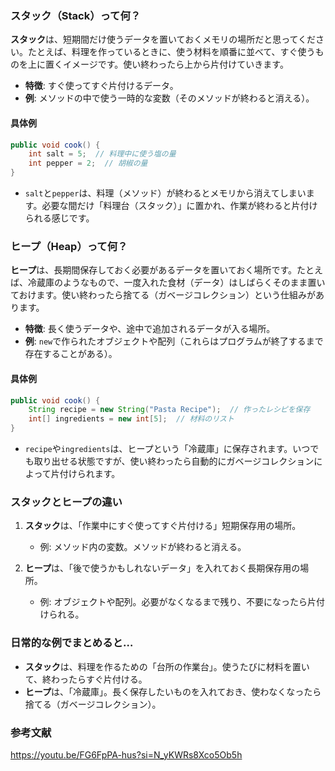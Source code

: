 ### スタック（Stack）って何？
**スタック**は、短期間だけ使うデータを置いておくメモリの場所だと思ってください。たとえば、料理を作っているときに、使う材料を順番に並べて、すぐ使うものを上に置くイメージです。使い終わったら上から片付けていきます。

- **特徴**: すぐ使ってすぐ片付けるデータ。
- **例**: メソッドの中で使う一時的な変数（そのメソッドが終わると消える）。
  
#### 具体例
```java
public void cook() {
    int salt = 5;  // 料理中に使う塩の量
    int pepper = 2;  // 胡椒の量
}
```
- `salt`と`pepper`は、料理（メソッド）が終わるとメモリから消えてしまいます。必要な間だけ「料理台（スタック）」に置かれ、作業が終わると片付けられる感じです。

### ヒープ（Heap）って何？
**ヒープ**は、長期間保存しておく必要があるデータを置いておく場所です。たとえば、冷蔵庫のようなもので、一度入れた食材（データ）はしばらくそのまま置いておけます。使い終わったら捨てる（ガベージコレクション）という仕組みがあります。

- **特徴**: 長く使うデータや、途中で追加されるデータが入る場所。
- **例**: `new`で作られたオブジェクトや配列（これらはプログラムが終了するまで存在することがある）。

#### 具体例
```java
public void cook() {
    String recipe = new String("Pasta Recipe");  // 作ったレシピを保存
    int[] ingredients = new int[5];  // 材料のリスト
}
```
- `recipe`や`ingredients`は、ヒープという「冷蔵庫」に保存されます。いつでも取り出せる状態ですが、使い終わったら自動的にガベージコレクションによって片付けられます。

### スタックとヒープの違い
1. **スタック**は、「作業中にすぐ使ってすぐ片付ける」短期保存用の場所。
   - 例: メソッド内の変数。メソッドが終わると消える。
   
2. **ヒープ**は、「後で使うかもしれないデータ」を入れておく長期保存用の場所。
   - 例: オブジェクトや配列。必要がなくなるまで残り、不要になったら片付けられる。

### 日常的な例でまとめると…
- **スタック**は、料理を作るための「台所の作業台」。使うたびに材料を置いて、終わったらすぐ片付ける。
- **ヒープ**は、「冷蔵庫」。長く保存したいものを入れておき、使わなくなったら捨てる（ガベージコレクション）。

### 参考文献
https://youtu.be/FG6FpPA-hus?si=N_yKWRs8Xco5Ob5h
